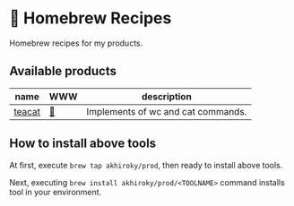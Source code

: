# :notebook_with_decorative_cover: Homebrew Recipes
Homebrew recipes for my products.

## Available products
| name | WWW | description |
|------|-----|-------------|
| [teacat](https://github.com/akhiroky/TeaCat) | [:speech_balloon:](https://tamada.github.io/rrh) |  Implements of wc and cat commands. | 

## How to install above tools

At first, execute `brew tap akhiroky/prod`, then ready to install above tools.

Next, executing `brew install akhiroky/prod/<TOOLNAME>` command installs tool in your environment.
